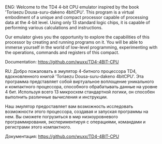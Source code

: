 ENG:
  Welcome to the TD4 4-bit CPU emulator inspired by the book 'Toriaezu Dousa-suru-dakeno 4bitCPU'. This program is a virtual embodiment of a unique and compact processor capable of processing data at the 4-bit level. Using only 13 standard logic chips, it is capable of performing various calculations and instructions.
  
   Our emulator gives you the opportunity to explore the capabilities of this processor by creating and running programs on it. You will be able to immerse yourself in the world of low-level programming, experimenting with the operations, commands and registers of this compact.

   Documentation: https://github.com/wuxx/TD4-4BIT-CPU

   
RU:
  Добро пожаловать в эмулятор 4-битного процессора TD4, вдохновленного книгой 'Toriaezu Dousa-suru-dakeno 4bitCPU'. Эта программа представляет собой виртуальное воплощение уникального и компактного процессора, способного обрабатывать данные на уровне 4 бит. Используя всего 13 микросхем стандартной логики, он способен выполнить различные вычисления и инструкции.
  
  Наш эмулятор предоставляет вам возможность исследовать возможности этого процессора, создавая и запуская программы на нем. Вы сможете погрузиться в мир низкоуровневого программирования, экспериментируя с операциями, командами и регистрами этого компактного.
  
  Документация: https://github.com/wuxx/TD4-4BIT-CPU
